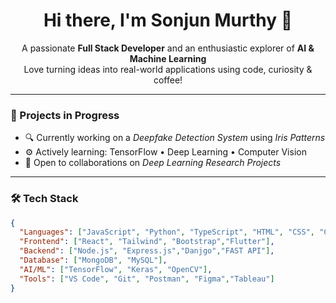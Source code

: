 <h1 align="center">Hi there, I'm Sonjun Murthy 👋</h1>

<p align="center">
  A passionate <b>Full Stack Developer</b> and an enthusiastic explorer of <b>AI & Machine Learning</b><br>
  Love turning ideas into real-world applications using code, curiosity & coffee!
</p>

---

### 🚀 Projects in Progress
- 🔍 Currently working on a *Deepfake Detection System* using *Iris Patterns*
- ⚙ Actively learning: TensorFlow • Deep Learning • Computer Vision
- 🤝 Open to collaborations on *Deep Learning Research Projects*

---

### 🛠 Tech Stack
```json
{
  "Languages": ["JavaScript", "Python", "TypeScript", "HTML", "CSS", "C", "C++"],
  "Frontend": ["React", "Tailwind", "Bootstrap","Flutter"],
  "Backend": ["Node.js", "Express.js","Danjgo","FAST API"],
  "Database": ["MongoDB", "MySQL"],
  "AI/ML": ["TensorFlow", "Keras", "OpenCV"],
  "Tools": ["VS Code", "Git", "Postman", "Figma","Tableau"]
}

